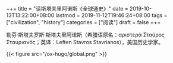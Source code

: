 +++
title = "读斯塔夫里阿诺斯《全球通史》"
date = 2019-10-13T13:22:00+08:00
lastmod = 2019-11-12T19:46:24+08:00
tags = ["civilization", "history"]
categories = ["阅读"]
draft = false
+++

勒芬·斯塔夫罗斯·斯塔夫里阿诺斯（希腊语原名：αριστερά Σταύρος Σταυριανός；英译：Leften Stavros Stavrianos），美国历史学家。

<!--more-->

{{< figure src="/ox-hugo/global.png" >}}
